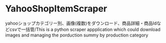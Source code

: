 # YahooShopItemScraper
yahooショップカテゴリー別、画像(複数)をダウンロード、商品詳細・商品Idなどcsvで一括管/This is a python scraper appplication which could download images and managing the porduction summy by production category
